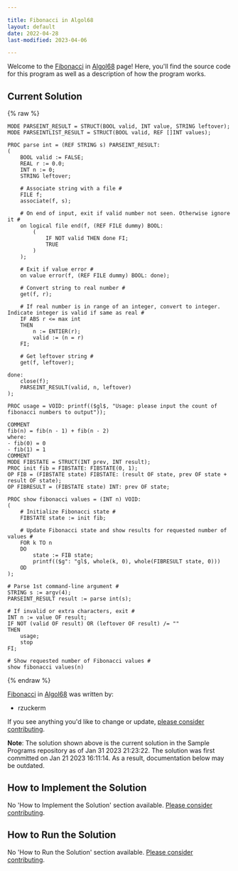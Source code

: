 ```yaml
---

title: Fibonacci in Algol68
layout: default
date: 2022-04-28
last-modified: 2023-04-06

---
```


Welcome to the [Fibonacci](https://sampleprograms.io/projects/fibonacci) in [Algol68](https://sampleprograms.io/languages/algol68) page! Here, you'll find the source code for this program as well as a description of how the program works.

## Current Solution

{% raw %}

```algol68
MODE PARSEINT_RESULT = STRUCT(BOOL valid, INT value, STRING leftover);
MODE PARSEINTLIST_RESULT = STRUCT(BOOL valid, REF []INT values);

PROC parse int = (REF STRING s) PARSEINT_RESULT:
(
    BOOL valid := FALSE;
    REAL r := 0.0;
    INT n := 0;
    STRING leftover;

    # Associate string with a file #
    FILE f;
    associate(f, s);

    # On end of input, exit if valid number not seen. Otherwise ignore it #
    on logical file end(f, (REF FILE dummy) BOOL:
        (
            IF NOT valid THEN done FI;
            TRUE
        )
    );

    # Exit if value error #
    on value error(f, (REF FILE dummy) BOOL: done);

    # Convert string to real number #
    get(f, r);

    # If real number is in range of an integer, convert to integer. Indicate integer is valid if same as real #
    IF ABS r <= max int
    THEN
        n := ENTIER(r);
        valid := (n = r)
    FI;

    # Get leftover string #
    get(f, leftover);

done:
    close(f);
    PARSEINT_RESULT(valid, n, leftover)
);

PROC usage = VOID: printf(($gl$, "Usage: please input the count of fibonacci numbers to output"));

COMMENT
fib(n) = fib(n - 1) + fib(n - 2)
where:
- fib(0) = 0
- fib(1) = 1
COMMENT
MODE FIBSTATE = STRUCT(INT prev, INT result);
PROC init fib = FIBSTATE: FIBSTATE(0, 1);
OP FIB = (FIBSTATE state) FIBSTATE: (result OF state, prev OF state + result OF state);
OP FIBRESULT = (FIBSTATE state) INT: prev OF state;

PROC show fibonacci values = (INT n) VOID:
(
    # Initialize Fibonacci state #
    FIBSTATE state := init fib;

    # Update Fibonacci state and show results for requested number of values #
    FOR k TO n
    DO
        state := FIB state;
        printf(($g": "gl$, whole(k, 0), whole(FIBRESULT state, 0)))
    OD
);

# Parse 1st command-line argument #
STRING s := argv(4);
PARSEINT_RESULT result := parse int(s);

# If invalid or extra characters, exit #
INT n := value OF result;
IF NOT (valid OF result) OR (leftover OF result) /= ""
THEN
    usage;
    stop
FI;

# Show requested number of Fibonacci values #
show fibonacci values(n)
```

{% endraw %}

[Fibonacci](https://sampleprograms.io/projects/fibonacci) in [Algol68](https://sampleprograms.io/languages/algol68) was written by:

- rzuckerm

If you see anything you'd like to change or update, [please consider contributing](https://github.com/TheRenegadeCoder/sample-programs).

**Note**: The solution shown above is the current solution in the Sample Programs repository as of Jan 31 2023 21:23:22. The solution was first committed on Jan 21 2023 16:11:14. As a result, documentation below may be outdated.

## How to Implement the Solution

No 'How to Implement the Solution' section available. [Please consider contributing](https://github.com/TheRenegadeCoder/sample-programs-website).

## How to Run the Solution

No 'How to Run the Solution' section available. [Please consider contributing](https://github.com/TheRenegadeCoder/sample-programs-website).